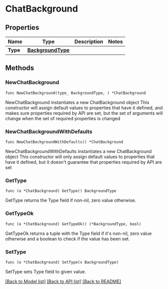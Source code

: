 # ChatBackground

## Properties

Name | Type | Description | Notes
------------ | ------------- | ------------- | -------------
**Type** | [**BackgroundType**](BackgroundType.md) |  | 

## Methods

### NewChatBackground

`func NewChatBackground(type_ BackgroundType, ) *ChatBackground`

NewChatBackground instantiates a new ChatBackground object
This constructor will assign default values to properties that have it defined,
and makes sure properties required by API are set, but the set of arguments
will change when the set of required properties is changed

### NewChatBackgroundWithDefaults

`func NewChatBackgroundWithDefaults() *ChatBackground`

NewChatBackgroundWithDefaults instantiates a new ChatBackground object
This constructor will only assign default values to properties that have it defined,
but it doesn't guarantee that properties required by API are set

### GetType

`func (o *ChatBackground) GetType() BackgroundType`

GetType returns the Type field if non-nil, zero value otherwise.

### GetTypeOk

`func (o *ChatBackground) GetTypeOk() (*BackgroundType, bool)`

GetTypeOk returns a tuple with the Type field if it's non-nil, zero value otherwise
and a boolean to check if the value has been set.

### SetType

`func (o *ChatBackground) SetType(v BackgroundType)`

SetType sets Type field to given value.



[[Back to Model list]](../README.md#documentation-for-models) [[Back to API list]](../README.md#documentation-for-api-endpoints) [[Back to README]](../README.md)


